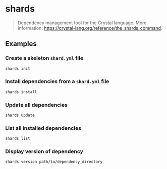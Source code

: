 # shards

> Dependency management tool for the Crystal language. More information: <https://crystal-lang.org/reference/the_shards_command>.

## Examples

### Create a skeleton `shard.yml` file

```bash
shards init
```

### Install dependencies from a `shard.yml` file

```bash
shards install
```

### Update all dependencies

```bash
shards update
```

### List all installed dependencies

```bash
shards list
```

### Display version of dependency

```bash
shards version path/to/dependency_directory
```
